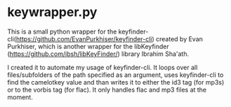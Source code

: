 # keywrapper.py
This is a small python wrapper for the keyfinder-cli(https://github.com/EvanPurkhiser/keyfinder-cli) created by Evan Purkhiser, which is another wrapper for the libKeyfinder (https://github.com/ibsh/libKeyFinder/) library Ibrahim Sha'ath.

I created it to automate my usage of keyfinder-cli.
It loops over all files/subfolders of the path specified as an argument, uses keyfinder-cli to find the camelotkey value and than writes it to either the id3 tag (for mp3s) or to the vorbis tag (for flac).
It only handles flac and mp3 files at the moment.


